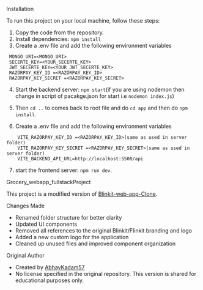 

 Installation

To run this project on your local machine, follow these steps:

1. Copy the code from the repository.
2. Install dependencies: `npm install`
3. Create a .env file and add the following environment variables

```
 MONGO_URI=<MONGO_URI>
 SECERTE_KEY=<YOUR_SECERTE_KEY>
 JWT_SECERTE_KEY=<YOUR_JWT_SECERTE_KEY>
 RAZORPAY_KEY_ID =<RAZORPAY_KEY_ID>
 RAZORPAY_KEY_SECRET =<RAZORPAY_KEY_SECRET>

```

4. Start the backend server: `npm start`(if you are using nodemon then change in script of pacakge.json for start i.e `nodemon index.js`)

5. Then `cd ..` to comes back to root file and do `cd app` and then do `npm install`.

6. Create a .env file and add the following environment variables

```
    VITE_RAZORPAY_KEY_ID =<RAZORPAY_KEY_ID>(same as used in server folder)
    VITE_RAZORPAY_KEY_SECRET =<RAZORPAY_KEY_SECRET>(same as used in server folder)
    VITE_BACKEND_API_URL=http://localhost:5500/api

```

7. start the frontend server: `npm run dev`.


Grocery_webapp_fullstackProject

This project is a modified version of [Blinkit-web-app-Clone](https://github.com/AbhayKadam57/Blinkit-web-app-Clone).

Changes Made
- Renamed folder structure for better clarity
- Updated UI components
- Removed all references to the original Blinkit/Flinkit branding and logo
- Added a new custom logo for the application
- Cleaned up unused files and improved component organization

 
Original Author
- Created by [AbhayKadam57](https://github.com/AbhayKadam57)
- No license specified in the original repository. This version is shared for educational purposes only.

